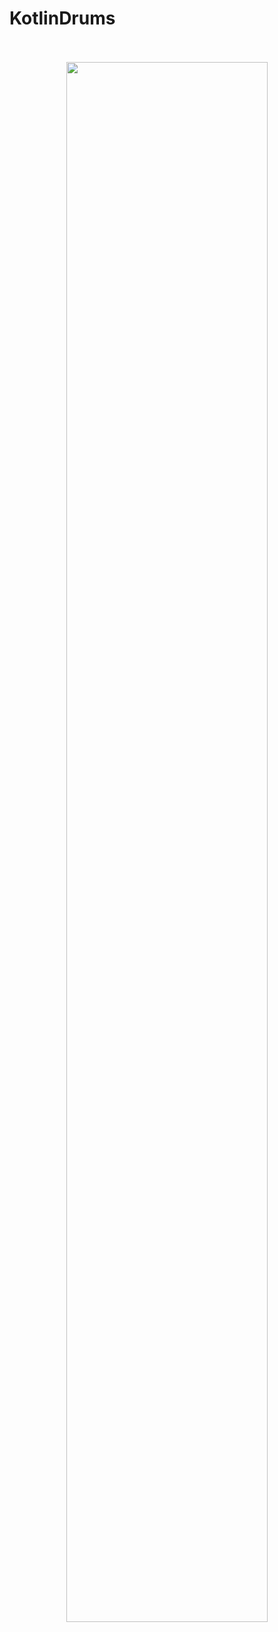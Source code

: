 # KotlinDrums
<div style="container" align="center">
  <br><br>
  <img src="https://upload.wikimedia.org/wikipedia/commons/1/11/Kotlin_logo_2021.svg" width="80%" />
</div>
